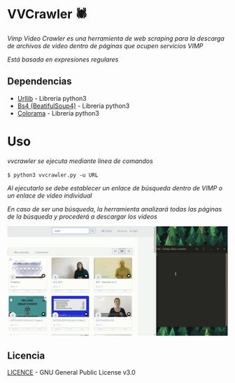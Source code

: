 # VVCrawler 🕷

_Vimp Video Crawler es una herramienta de web scraping para la descarga de archivos de video dentro de páginas que ocupen servicios VIMP_

_Está basada en expresiones regulares_
    
## Dependencias

* [Urllib](https://docs.python.org/3/library/urllib.html) - Librería python3
* [Bs4 (BeatifulSoup4)](https://www.crummy.com/software/BeautifulSoup/bs4/doc/) - Librería python3
* [Colorama](https://github.com/tartley/colorama) - Librería python3

# Uso
_vvcrawler se ejecuta mediante linea de comandos_

`$ python3 vvcrawler.py -u URL`

_Al ejecutarlo se debe establecer un enlace de búsqueda dentro de VIMP o un enlace de video individual_

_En caso de ser una búsqueda, la herramienta analizará todas las páginas de la búsqueda y procederá a descargar los videos_


![demo](demo/demo.gif)

## Licencia
[LICENCE](docs/LICENCE) - GNU General Public License v3.0 
